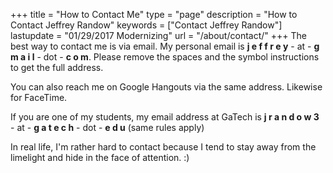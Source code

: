 +++
title = "How to Contact Me"
type = "page"
description = "How to Contact Jeffrey Randow"
keywords = ["Contact Jeffrey Randow"]
lastupdate = "01/29/2017 Modernizing"
url =	"/about/contact/"
+++
The best way to contact me is via email.  My personal email is **j e f f r e y** - at - **g m a i l** - dot - **c o m**.  Please remove the spaces and the symbol instructions to get the full address.

You can also reach me on Google Hangouts via the same address.  Likewise for FaceTime.

If you are one of my students, my email address at GaTech is **j r a n d o w 3** - at - **g a t e c h** - dot - **e d u** (same rules apply)

In real life, I'm rather hard to contact because I tend to stay away from the limelight and hide in the face of attention.  :)
